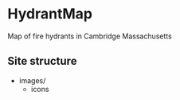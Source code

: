 # HydrantMap
Map of fire hydrants in Cambridge Massachusetts

## Site structure
- images/
  - icons
